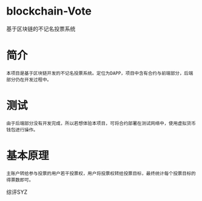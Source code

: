 # blockchain-Vote
基于区块链的不记名投票系统

# 简介
    本项目是基于区块链开发的不记名投票系统。定位为DAPP，项目中含有合约与前端部分，后端部分仍在开发过程中。
    
# 测试
    由于后端部分没有开发完成，所以若想体验本项目，可将合约部署在测试网络中，使用虚拟货币钱包进行操作。
    
# 基本原理
    主账户转给参与投票的用户若干投票权，用户将投票权转给投票目标，最终统计每个投票目标的得票数即可。


综评SYZ
